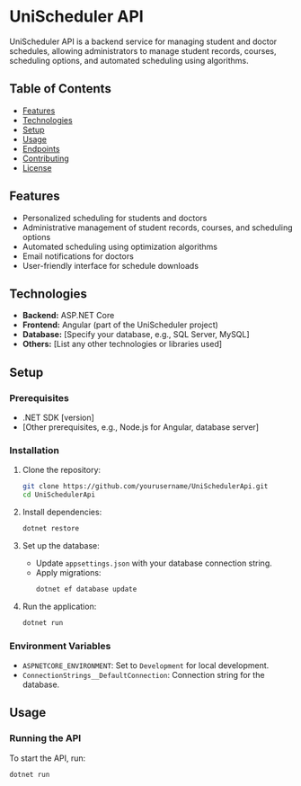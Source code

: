 # UniScheduler API

UniScheduler API is a backend service for managing student and doctor schedules, allowing administrators to manage student records, courses, scheduling options, and automated scheduling using algorithms.

## Table of Contents

- [Features](#features)
- [Technologies](#technologies)
- [Setup](#setup)
- [Usage](#usage)
- [Endpoints](#endpoints)
- [Contributing](#contributing)
- [License](#license)

## Features

- Personalized scheduling for students and doctors
- Administrative management of student records, courses, and scheduling options
- Automated scheduling using optimization algorithms
- Email notifications for doctors
- User-friendly interface for schedule downloads

## Technologies

- **Backend:** ASP.NET Core
- **Frontend:** Angular (part of the UniScheduler project)
- **Database:** [Specify your database, e.g., SQL Server, MySQL]
- **Others:** [List any other technologies or libraries used]

## Setup

### Prerequisites

- .NET SDK [version]
- [Other prerequisites, e.g., Node.js for Angular, database server]

### Installation

1. Clone the repository:
    ```sh
    git clone https://github.com/yourusername/UniSchedulerApi.git
    cd UniSchedulerApi
    ```

2. Install dependencies:
    ```sh
    dotnet restore
    ```

3. Set up the database:
    - Update `appsettings.json` with your database connection string.
    - Apply migrations:
        ```sh
        dotnet ef database update
        ```

4. Run the application:
    ```sh
    dotnet run
    ```

### Environment Variables

- `ASPNETCORE_ENVIRONMENT`: Set to `Development` for local development.
- `ConnectionStrings__DefaultConnection`: Connection string for the database.

## Usage

### Running the API

To start the API, run:
```sh
dotnet run

